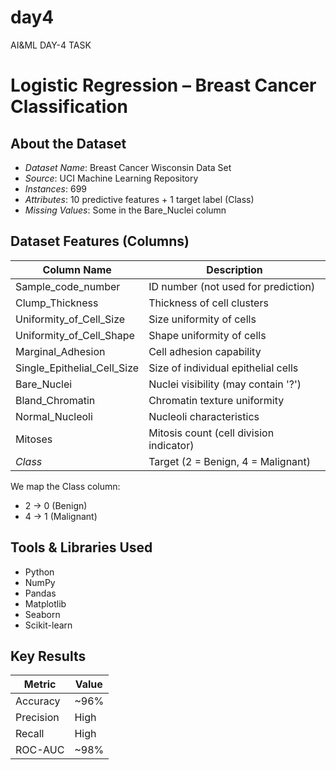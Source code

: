 # day4
AI&ML DAY-4 TASK 
# Logistic Regression – Breast Cancer Classification


##  About the Dataset

- *Dataset Name*: Breast Cancer Wisconsin Data Set
- *Source*: UCI Machine Learning Repository
- *Instances*: 699
- *Attributes*: 10 predictive features + 1 target label (Class)
- *Missing Values*: Some in the Bare_Nuclei column


## Dataset Features (Columns)

| Column Name                  | Description                                      |
|-----------------------------|--------------------------------------------------|
| Sample_code_number          | ID number (not used for prediction)             |
| Clump_Thickness             | Thickness of cell clusters                      |
| Uniformity_of_Cell_Size     | Size uniformity of cells                        |
| Uniformity_of_Cell_Shape    | Shape uniformity of cells                       |
| Marginal_Adhesion           | Cell adhesion capability                        |
| Single_Epithelial_Cell_Size | Size of individual epithelial cells             |
| Bare_Nuclei                 | Nuclei visibility (may contain '?')             |
| Bland_Chromatin             | Chromatin texture uniformity                    |
| Normal_Nucleoli             | Nucleoli characteristics                        |
| Mitoses                     | Mitosis count (cell division indicator)         |
| *Class*                   | Target (2 = Benign, 4 = Malignant)              |

We map the Class column:
- 2 → 0 (Benign)
- 4 → 1 (Malignant)


##  Tools & Libraries Used

- Python
- NumPy
- Pandas
- Matplotlib
- Seaborn
- Scikit-learn

## Key Results

| Metric     | Value |
|------------|-------|
| Accuracy   | ~96%  |
| Precision  | High  |
| Recall     | High  |
| ROC-AUC    | ~98%  |







